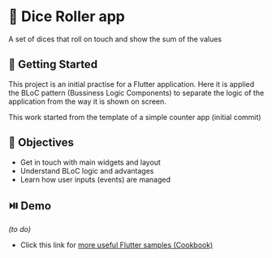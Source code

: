 # 🎲 Dice Roller app

A set of dices that roll on touch and show the sum of the values

## 🚩 Getting Started

This project is an initial practise for a Flutter application. Here it is applied the BLoC pattern (Bussiness Logic Components) to separate the logic of the application from the way it is shown on screen.

This work started from the template of a simple counter app (initial commit)

## 🎯 Objectives
- Get in touch with main widgets and layout
- Understand BLoC logic and advantages
- Learn how user inputs (events) are managed 

## ⏯️ Demo
*(to do)* 

- Click this link for [more useful Flutter samples (Cookbook)](https://flutter.dev/docs/cookbook)
